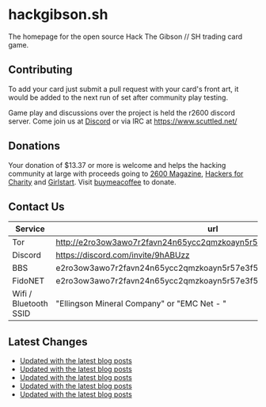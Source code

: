 # hackgibson.sh
The homepage for the open source Hack The Gibson // SH trading card game.


## Contributing

To add your card just submit a pull request with your card's front art, it would be added to the next run of set after community play testing.

Game play and discussions over the project is held the r2600 discord server. Come join us at [Discord](https://discord.com/invite/9hABUzz) or via IRC at https://www.scuttled.net/


## Donations

Your donation of $13.37 or more is welcome and helps the hacking community at large with proceeds going to [2600 Magazine](https://2600.com/), [Hackers for Charity](https://hackersforcharity.org) and [Girlstart](https://girlstart.org).  Visit [buymeacoffee](https://www.buymeacoffee.com/hackgibson.sh) to donate.


## Contact Us

Service | url
-|-
Tor | http://e2ro3ow3awo7r2favn24n65ycc2qmzkoayn5r57e3f56nvjwdcgg32ad.onion
Discord | https://discord.com/invite/9hABUzz
BBS | e2ro3ow3awo7r2favn24n65ycc2qmzkoayn5r57e3f56nvjwdcgg32ad.onion:23
FidoNET | e2ro3ow3awo7r2favn24n65ycc2qmzkoayn5r57e3f56nvjwdcgg32ad.onion:24554
Wifi / Bluetooth SSID | "Ellingson Mineral Company" or "EMC Net - <fidonet address>"

## Latest Changes
<!-- BLOG-POST-LIST:START -->
- [Updated with the latest blog posts](https://github.com/DFW2600/hackgibson.sh/commit/14fd252d253b80ac32e9f68a80f4c70a043e6632)
- [Updated with the latest blog posts](https://github.com/DFW2600/hackgibson.sh/commit/27978cebdff4bf8ac6ef37c5a9e35585e7fc67ed)
- [Updated with the latest blog posts](https://github.com/DFW2600/hackgibson.sh/commit/a92cad7ac3d3007d765945e943b599e8d1999117)
- [Updated with the latest blog posts](https://github.com/DFW2600/hackgibson.sh/commit/60d7f3b81aaa7eca9d6c26c023d9435898623ee1)
- [Updated with the latest blog posts](https://github.com/DFW2600/hackgibson.sh/commit/a4cac03c22da90d34ed8a2ea675a779b3afd38e5)
<!-- BLOG-POST-LIST:END -->
